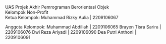 UAS Projek Akhir Pemrograman Berorientasi Objek <br>
Kelompok Non-Profit <br>
Ketua Kelompok:
Muhammad Rizky Aulia | 2209106067

Anggota Kelompok:
Muhammad Abdillah    | 2209106065
Brayen Tisra Sarira  | 2209106076
Dwi Reza Ariyadi     | 2209106090
Dea Putri Anthoni    | 2209106091
